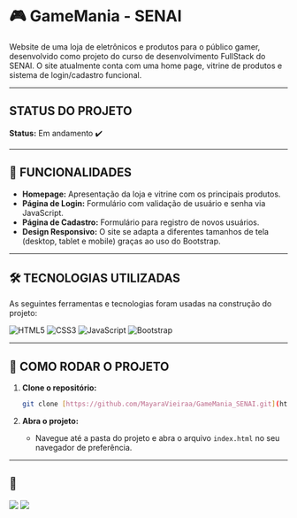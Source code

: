 # 🎮 GameMania - SENAI

Website de uma loja de eletrônicos e produtos para o público gamer, desenvolvido como projeto do curso de desenvolvimento FullStack do SENAI. O site atualmente conta com uma home page, vitrine de produtos e sistema de login/cadastro funcional.

---

##  STATUS DO PROJETO

**Status:** Em andamento ✔️

---

## 🚀 FUNCIONALIDADES

* **Homepage:** Apresentação da loja e vitrine com os principais produtos.
* **Página de Login:** Formulário com validação de usuário e senha via JavaScript.
* **Página de Cadastro:** Formulário para registro de novos usuários.
* **Design Responsivo:** O site se adapta a diferentes tamanhos de tela (desktop, tablet e mobile) graças ao uso do Bootstrap.

---

## 🛠️ TECNOLOGIAS UTILIZADAS

As seguintes ferramentas e tecnologias foram usadas na construção do projeto:

![HTML5](https://img.shields.io/badge/HTML5-E34F26?style=for-the-badge&logo=html5&logoColor=white)
![CSS3](https://img.shields.io/badge/CSS3-1572B6?style=for-the-badge&logo=css3&logoColor=white)
![JavaScript](https://img.shields.io/badge/JavaScript-F7DF1E?style=for-the-badge&logo=javascript&logoColor=black)
![Bootstrap](https://img.shields.io/badge/Bootstrap-563D7C?style=for-the-badge&logo=bootstrap&logoColor=white)

---

## 📁 COMO RODAR O PROJETO

1.  **Clone o repositório:**
    ```bash
    git clone [https://github.com/MayaraVieiraa/GameMania_SENAI.git](https://github.com/MayaraVieiraa/GameMania_SENAI.git)
    ```

2.  **Abra o projeto:**
    * Navegue até a pasta do projeto e abra o arquivo `index.html` no seu navegador de preferência.

---

## 👤 

[<img src="https://img.shields.io/badge/linkedin-%230077B5.svg?&style=for-the-badge&logo=linkedin&logoColor=white" />](https://www.linkedin.com/in/mayara-vieira-00259926b/)
[<img src="https://img.shields.io/badge/github-%23121011.svg?&style=for-the-badge&logo=github&logoColor=white" />](https://github.com/MayaraVieiraa)
